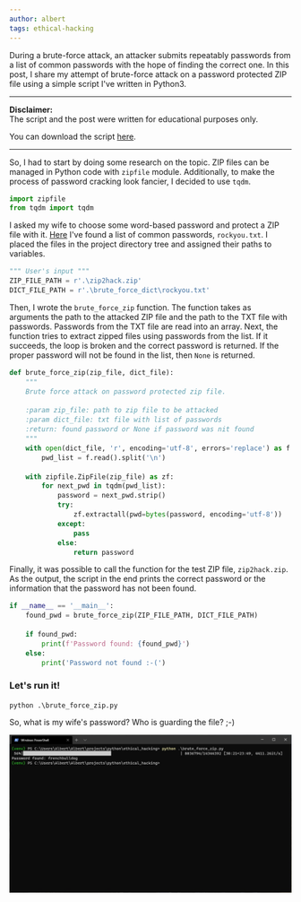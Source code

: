 ```yaml
---
author: albert
tags: ethical-hacking
---
```

During a brute-force attack, an attacker submits repeatably passwords from a list of common passwords with the hope of finding the correct one. In this post, I share my attempt of brute-force attack on a password protected ZIP file using a simple script I've written in Python3.
<!--more-->

---

**Disclaimer:** <br />
The script and the post were written for educational purposes only.

You can download the script [here](https://github.com/AlbertRtk/ethical_hacking/blob/main/brute_force_zip.py).

---

So, I had to start by doing some research on the topic. ZIP files can be managed in Python code with ```zipfile``` module. Additionally, to make the process of password cracking look fancier, I decided to use ```tqdm```.

```python
import zipfile
from tqdm import tqdm
```

I asked my wife to choose some word-based password and protect a ZIP file with it. [Here](https://www.kaggle.com/wjburns/common-password-list-rockyoutxt) I've found a list of common passwords, ```rockyou.txt```. I placed the files in the project directory tree and assigned their paths to variables.

```python
""" User's input """
ZIP_FILE_PATH = r'.\zip2hack.zip'
DICT_FILE_PATH = r'.\brute_force_dict\rockyou.txt'
```

Then, I wrote the ```brute_force_zip``` function. The function takes as arguments the path to the attacked ZIP file and the path to the TXT file with passwords. Passwords from the TXT file are read into an array. Next, the function tries to extract zipped files using passwords from the list. If it succeeds, the loop is broken  and the correct password is returned. If the proper password will not be found in the list, then ```None``` is returned.

```python
def brute_force_zip(zip_file, dict_file):
    """
    Brute force attack on password protected zip file.

    :param zip_file: path to zip file to be attacked
    :param dict_file: txt file with list of passwords
    :return: found password or None if password was nit found
    """
    with open(dict_file, 'r', encoding='utf-8', errors='replace') as f:
        pwd_list = f.read().split('\n')

    with zipfile.ZipFile(zip_file) as zf:
        for next_pwd in tqdm(pwd_list):
            password = next_pwd.strip()
            try:
                zf.extractall(pwd=bytes(password, encoding='utf-8'))
            except:
                pass
            else:
                return password
```

Finally, it was possible to call the function for the test ZIP file, ```zip2hack.zip```. As the output, the script in the end prints the correct password or the information that the password has not been found.

```python
if __name__ == '__main__':
    found_pwd = brute_force_zip(ZIP_FILE_PATH, DICT_FILE_PATH)

    if found_pwd:
        print(f'Password found: {found_pwd}')
    else:
        print('Password not found :-(')
```

### Let's run it!
``` 
python .\brute_force_zip.py
```

So, what is my wife's password? Who is guarding the file? ;-)

<a href="/assets/images/blog/2020-10-24/zip_brute_force_attack.jpg">
<img class="full_width" src="/assets/images/blog/2020-10-24/zip_brute_force_attack.jpg" alt="frenchbulldog">
</a>
